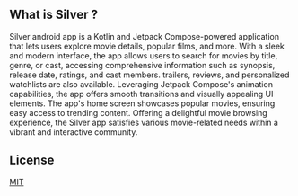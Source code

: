 ## What is Silver ?

Silver android app is a Kotlin and Jetpack Compose-powered application that lets users explore movie details,
popular films, and more. With a sleek and modern interface, the app allows users to search for movies by title,
genre, or cast, accessing comprehensive information such as synopsis, release date, ratings, and cast members.
trailers, reviews, and personalized watchlists are also available. Leveraging Jetpack Compose's animation capabilities,
the app offers smooth transitions and visually appealing UI elements. The app's home screen showcases popular movies,
ensuring easy access to trending content. Offering a delightful movie browsing experience,
the Silver app satisfies various movie-related needs within a vibrant and interactive community.

## License

[MIT](LICENSE.md)

